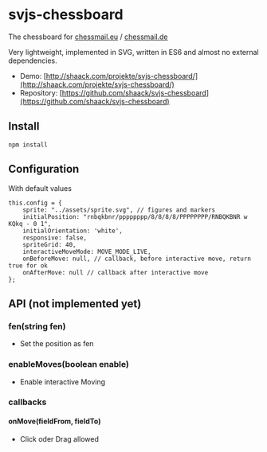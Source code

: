 # svjs-chessboard

The chessboard for [chessmail.eu](https://www.chessmail.eu) / [chessmail.de](https://www.chessmail.de)

Very lightweight, implemented in SVG, written in ES6 and almost no external dependencies.

- Demo: [http://shaack.com/projekte/svjs-chessboard/](http://shaack.com/projekte/svjs-chessboard/)
- Repository: [https://github.com/shaack/svjs-chessboard](https://github.com/shaack/svjs-chessboard)

## Install

`npm install`

## Configuration

With default values
```
this.config = {
    sprite: "../assets/sprite.svg", // figures and markers
    initialPosition: "rnbqkbnr/pppppppp/8/8/8/8/PPPPPPPP/RNBQKBNR w KQkq - 0 1",
    initialOrientation: 'white',
    responsive: false,
    spriteGrid: 40,
    interactiveMoveMode: MOVE_MODE_LIVE,
    onBeforeMove: null, // callback, before interactive move, return true for ok
    onAfterMove: null // callback after interactive move
};
```  

## API (not implemented yet)

### fen(string fen)
- Set the position as fen

### enableMoves(boolean enable)
- Enable interactive Moving

### callbacks

#### onMove(fieldFrom, fieldTo)
- Click oder Drag allowed


